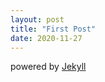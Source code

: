 ```yaml
---
layout: post
title: "First Post"
date: 2020-11-27
---
```


powered by [Jekyll](http://jekyllrb.com)
